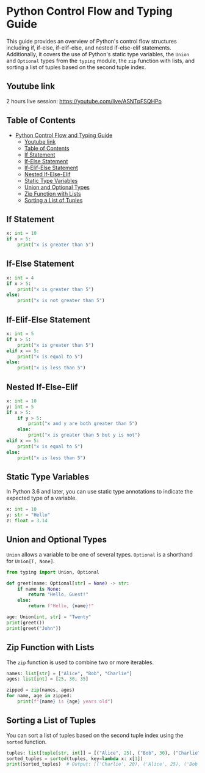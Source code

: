 # Python Control Flow and Typing Guide

This guide provides an overview of Python's control flow structures including if, if-else, if-elif-else, and nested if-else-elif statements. Additionally, it covers the use of Python's static type variables, the `Union` and `Optional` types from the `typing` module, the `zip` function with lists, and sorting a list of tuples based on the second tuple index.

## Youtube link

2 hours live session: https://youtube.com/live/ASNTpFSQHPo

## Table of Contents

- [Python Control Flow and Typing Guide](#python-control-flow-and-typing-guide)
  - [Youtube link](#youtube-link)
  - [Table of Contents](#table-of-contents)
  - [If Statement](#if-statement)
  - [If-Else Statement](#if-else-statement)
  - [If-Elif-Else Statement](#if-elif-else-statement)
  - [Nested If-Else-Elif](#nested-if-else-elif)
  - [Static Type Variables](#static-type-variables)
  - [Union and Optional Types](#union-and-optional-types)
  - [Zip Function with Lists](#zip-function-with-lists)
  - [Sorting a List of Tuples](#sorting-a-list-of-tuples)

## If Statement

```python
x: int = 10
if x > 5:
    print("x is greater than 5")
```

## If-Else Statement

```python
x: int = 4
if x > 5:
    print("x is greater than 5")
else:
    print("x is not greater than 5")
```

## If-Elif-Else Statement

```python
x: int = 5
if x > 5:
    print("x is greater than 5")
elif x == 5:
    print("x is equal to 5")
else:
    print("x is less than 5")
```

## Nested If-Else-Elif

```python
x: int = 10
y: int = 5
if x > 5:
    if y > 5:
        print("x and y are both greater than 5")
    else:
        print("x is greater than 5 but y is not")
elif x == 5:
    print("x is equal to 5")
else:
    print("x is less than 5")
```

## Static Type Variables

In Python 3.6 and later, you can use static type annotations to indicate the expected type of a variable.

```python
x: int = 10
y: str = "Hello"
z: float = 3.14
```

## Union and Optional Types

`Union` allows a variable to be one of several types. `Optional` is a shorthand for `Union[T, None]`.

```python
from typing import Union, Optional

def greet(name: Optional[str] = None) -> str:
    if name is None:
        return "Hello, Guest!"
    else:
        return f"Hello, {name}!"

age: Union[int, str] = "Twenty"
print(greet())
print(greet("John"))
```

## Zip Function with Lists

The `zip` function is used to combine two or more iterables.

```python
names: list[str] = ["Alice", "Bob", "Charlie"]
ages: list[int] = [25, 30, 35]

zipped = zip(names, ages)
for name, age in zipped:
    print(f"{name} is {age} years old")
```

## Sorting a List of Tuples

You can sort a list of tuples based on the second tuple index using the `sorted` function.

```python
tuples: list[tuple[str, int]] = [("Alice", 25), ("Bob", 30), ("Charlie", 20)]
sorted_tuples = sorted(tuples, key=lambda x: x[1])
print(sorted_tuples)  # Output: [('Charlie', 20), ('Alice', 25), ('Bob', 30)]
```
